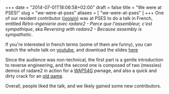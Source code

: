 +++
date = "2014-07-01T18:06:58+02:00"
draft = false
title = "We were at PSES!"
slug = "we-were-at-pses"
aliases = [
	"we-were-at-pses"
]
+++
One of our resident contributor ([jvoisin]( http://dustri.org/b/pses-2014.html )) was at PSES to do a talk in French, entitled *Rétro-ingénierie avec radare2 - Parce que l'assembleur, c'est sympathique*, aka *Reversing with radare2 - Because assembly is sympathetic*. 

If you're interested in french terms (some of them are funny), you can watch the whole talk on [youtube](https://www.youtube.com/watch?v=rrR2Bcyheu4), and download the slides [here]( http://radare.org/y/t/pses2014/pses2014_radare2.pdf )

Since the audience was non-technical, the first part is a gentle introduction to reverse engineering, and the second one is composed of two (messies) demos of radare2 in action for a [WAP54G]( http://support.linksys.com/en-us/support/accesspoints/WAP54G ) pwnage, and also a quick and dirty crack for an [old game]( https://en.wikipedia.org/wiki/Morrowind ).

Overall, people liked the talk, and we likely gained some new contributors.